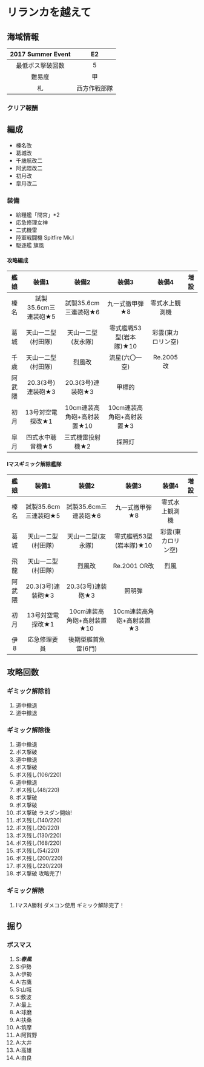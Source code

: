 # リランカを越えて

## 海域情報

| 2017 Summer Event  | E2             |
| :-:                 | :-:            |
| 最低ボス撃破回数    | 5              |
| 難易度              | 甲             |
| 札                  | 西方作戦部隊 |

### クリア報酬



## 編成

- 榛名改
- 葛城改
- 千歳航改二
- 阿武隈改二
- 初月改
- 皐月改二

### 装備
- 給糧艦「間宮」*2
- 応急修理女神
- 二式機雷
- 陸軍戦闘機 Spitfire Mk.I
- 駆逐艦 旗風

#### 攻略編成

| 艦娘   | 装備1                   | 装備2                      | 装備3                     | 装備4              | 増設 |
| :-:    | :---------------------: | :----------------:         | :---------:               | :-:                | :-:  |
| 榛名   | 試製35.6cm三連装砲★5    | 試製35.6cm三連装砲★6       | 九一式徹甲弾★8            | 零式水上観測機     |      |
| 葛城   | 天山一二型(村田隊)      | 天山一二型(友永隊)         | 零式艦戦53型(岩本隊)★10   | 彩雲(東カロリン空) |      |
| 千歳   | 天山一二型(村田隊)      | 烈風改                     | 流星(六〇一空)            | Re.2005 改         |      |
| 阿武隈 | 20.3(3号)連装砲★3       | 20.3(3号)連装砲★3          | 甲標的                    |                    |      |
| 初月   | 13号対空電探改★1        | 10cm連装高角砲+高射装置★10 | 10cm連装高角砲+高射装置★3 |                    |      |
| 皐月   | 四式水中聴音機★5        | 三式機雷投射機★2           | 探照灯                    |                    |      |

#### Iマスギミック解除艦隊
| 艦娘   | 装備1                   | 装備2                      | 装備3                     | 装備4              | 増設 |
| :-:    | :---------------------: | :----------------:         | :---------:               | :-:                | :-:  |
| 榛名   | 試製35.6cm三連装砲★5    | 試製35.6cm三連装砲★6       | 九一式徹甲弾★8            | 零式水上観測機     |      |
| 葛城   | 天山一二型(村田隊)      | 天山一二型(友永隊)         | 零式艦戦53型(岩本隊)★10   | 彩雲(東カロリン空) |      |
| 飛龍   | 天山一二型(村田隊)      | 烈風改                     | Re.2001 OR改              | 烈風               |      |
| 阿武隈 | 20.3(3号)連装砲★3       | 20.3(3号)連装砲★3          | 照明弾                    |                    |      |
| 初月   | 13号対空電探改★1        | 10cm連装高角砲+高射装置★10 | 10cm連装高角砲+高射装置★3 |                    |      |
| 伊8    | 応急修理要員            | 後期型艦首魚雷(6門)        |                           |                    |      |

## 攻略回数

### ギミック解除前

1. 道中撤退
1. 道中撤退

### ギミック解除後

1. 道中撤退
1. ボス撃破
1. 道中撤退
1. ボス撃破
1. ボス残し(106/220)
1. 道中撤退
1. ボス残し(48/220)
1. ボス撃破
1. ボス撃破
1. ボス撃破 ラスダン開始!
1. ボス残し(140/220)
1. ボス残し(20/220)
1. ボス残し(130/220)
1. ボス残し(168/220)
1. ボス残し(54/220)
1. ボス残し(200/220)
1. ボス残し(220/220)
1. ボス撃破 攻略完了!

### ギミック解除
1. IマスA勝利 ダメコン使用 ギミック解除完了！

## 掘り

### ボスマス

1. S:***春風***
1. S:伊勢
1. A:伊勢
1. A:古鷹
1. S:山城
1. S:敷波
1. A:最上
1. A:球磨
1. A:扶桑
1. A:筑摩
1. A:阿賀野
1. A:大井
1. A:高雄
1. A:由良
